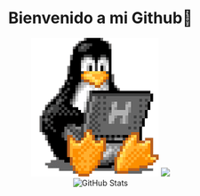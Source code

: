 <h1 align="center">Bienvenido a mi Github👾 </h1>
<div align="center">
  <img src="https://github.com/DerDAVO/ISO/blob/main/media/tux-gif.gif" alt="Tux" style="max-width: 100%; height: auto;">
  <img src="https://github-readme-stats.vercel.app/api/top-langs/?username=DerDAVO&bg_color=00000000">
</div>
<div align="center">
  <img src="https://github-readme-stats.vercel.app/api?username=DerDAVO&show_icons=true&theme=transparent" alt="GitHub Stats">
</div>

<!-- <a href="https://github.com/agusrnfr/AyED">
      <img height="100px" src="https://github-readme-stats.vercel.app/api/pin/?username=DerDAVO&repo=OO1&theme=0d1117" />
    </a> 
 -->
